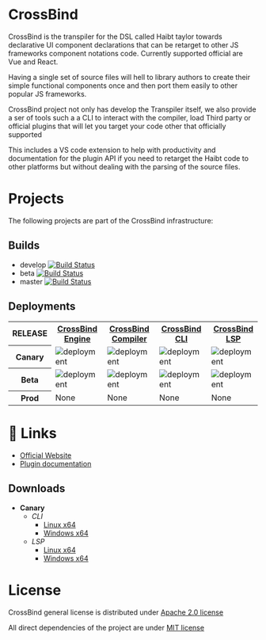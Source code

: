 ﻿# CrossBind

CrossBind is the transpiler for the DSL called Haibt taylor towards declarative
UI component declarations that can be retarget to other JS frameworks component
notations code. Currently supported official are Vue and React.

Having a single set of source files will hell to library authors to create their
simple functional components once and then port them easily to other popular JS frameworks.

CrossBind project not only has develop the Transpiler itself, we also provide
a ser of tools such a a CLI to interact with the compiler, load Third party or
official plugins that will let you target your code other that officially supported

This includes a VS code extension to help with productivity and documentation for the plugin API
if you need to retarget the Haibt code to other platforms but without dealing with the parsing
of the source files.

# Projects

The following projects are part of the CrossBind infrastructure:

## Builds
- develop [![Build Status](https://dev.azure.com/sovize/CrossBind/_apis/build/status/CrossBind?branchName=develop)](https://dev.azure.com/sovize/CrossBind/_build/latest?definitionId=2&branchName=develop)
- beta    [![Build Status](https://dev.azure.com/sovize/CrossBind/_apis/build/status/CrossBind?branchName=release%2Fv0.1.0)](https://dev.azure.com/sovize/CrossBind/_build/latest?definitionId=2&branchName=release%2F*)
- master  [![Build Status](https://dev.azure.com/sovize/CrossBind/_apis/build/status/CrossBind?branchName=master)](https://dev.azure.com/sovize/CrossBind/_build/latest?definitionId=2&branchName=master)


## Deployments
<table>
    <tr>
        <th>RELEASE</th>
        <th><a href="CrossBind.Engine/README.md">CrossBind Engine</a></th>
        <th><a href="CrossBind.Compiler/README.md">CrossBind Compiler</a></th>
        <th><a href="CrossBind/README.md">CrossBind CLI</a></th>
        <th><a href="CrossBind.Lang/README.md">CrossBind LSP</a></th>
    </tr>
    <tr>
        <th>Canary</th>
        <td>
            <img src="https://vsrm.dev.azure.com/sovize/_apis/public/Release/badge/df07a3c2-4bca-419c-a1d5-1af6bc9cc1b8/1/1" alt="deployment"/>
        </td>
        <td>
            <img src="https://vsrm.dev.azure.com/sovize/_apis/public/Release/badge/df07a3c2-4bca-419c-a1d5-1af6bc9cc1b8/1/1" alt="deployment"/>
        </td>
        <td>
            <img src="https://vsrm.dev.azure.com/sovize/_apis/public/Release/badge/df07a3c2-4bca-419c-a1d5-1af6bc9cc1b8/1/1" alt="deployment"/>
        </td>
        <td>
            <img src="https://vsrm.dev.azure.com/sovize/_apis/public/Release/badge/df07a3c2-4bca-419c-a1d5-1af6bc9cc1b8/1/1" alt="deployment"/>
        </td>
    </tr>
    <tr>
        <th>Beta</th>
        <td>
            <img src="https://vsrm.dev.azure.com/sovize/_apis/public/Release/badge/df07a3c2-4bca-419c-a1d5-1af6bc9cc1b8/2/4" alt="deployment"/>
        </td>
        <td>
            <img src="https://vsrm.dev.azure.com/sovize/_apis/public/Release/badge/df07a3c2-4bca-419c-a1d5-1af6bc9cc1b8/2/4" alt="deployment"/>
        </td>
        <td>
            <img src="https://vsrm.dev.azure.com/sovize/_apis/public/Release/badge/df07a3c2-4bca-419c-a1d5-1af6bc9cc1b8/2/3" alt="deployment"/>
        </td>
        <td>
            <img src="https://vsrm.dev.azure.com/sovize/_apis/public/Release/badge/df07a3c2-4bca-419c-a1d5-1af6bc9cc1b8/2/3" alt="deployment"/>
        </td>
    </tr>
    <tr>
        <th>Prod</th>
        <td>None</td>
        <td>None</td>
        <td>None</td>
        <td>None</td>
    </tr>
</table>

# :link: Links

- [Official Website](https://crossbind.dev/)
- [Plugin documentation](https://crossbind.dev/docs/beta/)

## Downloads
- __Canary__
    - *CLI*
        - [Linux x64](http://crossbind.dev/bin/latest/CrossBind)
        - [Windows x64](http://crossbind.dev/bin/latest/CrossBind.exe)
    - *LSP*
        - [Linux x64](http://crossbind.dev/bin/latest/CrossBind.Lang)
        - [Windows x64](http://crossbind.dev/bin/latest/CrossBind.Lang.exe)

# License

CrossBind general license is distributed under [Apache 2.0 license](https://www.apache.org/licenses/LICENSE-2.0.html)

All direct dependencies of the project are under [MIT license](https://mit-license.org/)